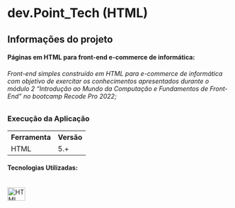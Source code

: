 # dev.Point_Tech (HTML)

## Informações do projeto


#### Páginas em HTML para front-end e-commerce de informática:

###### Front-end simples construído em HTML para e-commerce de informática com objetivo de exercitar os conhecimentos apresentados durante o módulo 2 “Introdução ao Mundo da Computação e Fundamentos de Front-End” no bootcamp Recode Pro 2022;

### Execução da Aplicação

<table>
<tr>
	<th>Ferramenta</th>
	<th>Versão</th>
</tr>
<tr>
	<td>HTML</td>
	<td>5.+</td>
</tr>
</table>


#### Tecnologias Utilizadas:  
 

<div style="display: inline_block"><br>  
<img align="center" alt="HTML" height="30" width="40" src="https://cdn.jsdelivr.net/gh/devicons/devicon/icons/html5/html5-original.svg" />
          

</div>  
